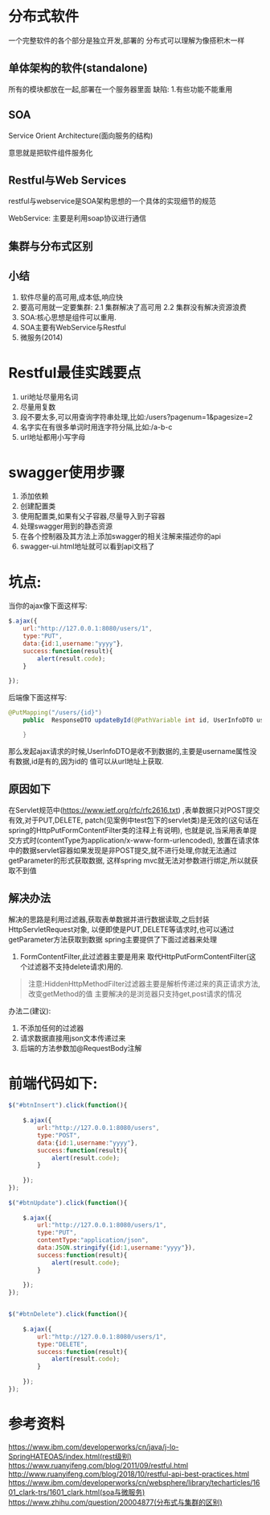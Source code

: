 # 分布式软件
一个完整软件的各个部分是独立开发,部署的
分布式可以理解为像搭积木一样
## 单体架构的软件(standalone)
所有的模块都放在一起,部署在一个服务器里面
缺陷:
1.有些功能不能重用

## SOA
Service Orient Architecture(面向服务的结构)

意思就是把软件组件服务化
## Restful与Web Services
restful与webservice是SOA架构思想的一个具体的实现细节的规范

WebService: 主要是利用soap协议进行通信

## 集群与分布式区别

## 小结
1. 软件尽量的高可用,成本低,响应快
2. 要高可用就一定要集群:
    2.1 集群解决了高可用
    2.2 集群没有解决资源浪费
3. SOA:核心思想是组件可以重用.
4. SOA主要有WebService与Restful
5. 微服务(2014)


# Restful最佳实践要点
1. uri地址尽量用名词
2. 尽量用复数
3. 段不要太多,可以用查询字符串处理,比如:/users?pagenum=1&pagesize=2
4. 名字实在有很多单词时用连字符分隔,比如:/a-b-c
5. url地址都用小写字母

# swagger使用步骤
1. 添加依赖
2. 创建配置类
3. 使用配置类,如果有父子容器,尽量导入到子容器
4. 处理swagger用到的静态资源
5. 在各个控制器及其方法上添加swagger的相关注解来描述你的api
6. swagger-ui.html地址就可以看到api文档了

# 坑点:
当你的ajax像下面这样写:
```js
$.ajax({
    url:"http://127.0.0.1:8080/users/1",
    type:"PUT",
    data:{id:1,username:"yyyy"},
    success:function(result){
        alert(result.code);
    }
    
});
```
后端像下面这样写:
```java
@PutMapping("/users/{id}")
    public  ResponseDTO updateById(@PathVariable int id, UserInfoDTO userInfoDTO){

    }
```
那么发起ajax请求的时候,UserInfoDTO是收不到数据的,主要是username属性没有数据,id是有的,因为id的
值可以从url地址上获取.

## 原因如下
在Servlet规范中(https://www.ietf.org/rfc/rfc2616.txt)
,表单数据只对POST提交有效,对于PUT,DELETE,
patch(见案例中test包下的servlet类)是无效的(这句话在spring的HttpPutFormContentFilter类的注释上有说明),
也就是说,当采用表单提交方式时(contentType为application/x-www-form-urlencoded),
放置在请求体中的数据servlet容器如果发现是非POST提交,就不进行处理,你就无法通过getParameter的形式获取数据,
这样spring mvc就无法对参数进行绑定,所以就获取不到值

## 解决办法
解决的思路是利用过滤器,获取表单数据并进行数据读取,之后封装HttpServletRequest对象,
以便即使是PUT,DELETE等请求时,也可以通过getParameter方法获取到数据
spring主要提供了下面过滤器来处理

1. FormContentFilter,此过滤器主要是用来
取代HttpPutFormContentFilter(这个过滤器不支持delete请求)用的.


> 注意:HiddenHttpMethodFilter过滤器主要是解析传递过来的真正请求方法,改变getMethod的值
> 主要解决的是浏览器只支持get,post请求的情况

办法二(建议):
1. 不添加任何的过滤器
2. 请求数据直接用json文本传递过来
3. 后端的方法参数加@RequestBody注解

# 前端代码如下:
```js
$("#btnInsert").click(function(){
				
    $.ajax({
        url:"http://127.0.0.1:8080/users",
        type:"POST",
        data:{id:1,username:"yyyy"},
        success:function(result){
            alert(result.code);
        }
        
    });
});
			
$("#btnUpdate").click(function(){
    
    $.ajax({
        url:"http://127.0.0.1:8080/users/1",
        type:"PUT",
        contentType:"application/json",
        data:JSON.stringify({id:1,username:"yyyy"}),
        success:function(result){
            alert(result.code);
        }
        
    });
});


$("#btnDelete").click(function(){
    
    $.ajax({
        url:"http://127.0.0.1:8080/users/1",
        type:"DELETE",
        success:function(result){
            alert(result.code);
        }
        
    });
});
```

# 参考资料
https://www.ibm.com/developerworks/cn/java/j-lo-SpringHATEOAS/index.html(rest级别)
https://www.ruanyifeng.com/blog/2011/09/restful.html
http://www.ruanyifeng.com/blog/2018/10/restful-api-best-practices.html
https://www.ibm.com/developerworks/cn/websphere/library/techarticles/1601_clark-trs/1601_clark.html(soa与微服务)
https://www.zhihu.com/question/20004877(分布式与集群的区别)
